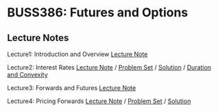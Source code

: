 # BUSS386: Futures and Options


## Lecture Notes
 

Lecture1: Introduction and Overview
[Lecture Note](https://raw.githack.com/chung-jiwoong/BUSS386-Slides/refs/heads/main/chapter_intro/chapter_intro.html) 
    
    
Lecture2: Interest Rates
[Lecture Note](https://raw.githack.com/chung-jiwoong/BUSS386-Slides/refs/heads/main/chapter_interest/chapter_interest.html) / 
[Problem Set](https://raw.githack.com/chung-jiwoong/BUSS386-Slides/refs/heads/main/problem_interest/problem_interest.html) / 
[Solution](https://raw.githack.com/chung-jiwoong/BUSS386-Slides/refs/heads/main/solution_interest/solution_interest.html) / 
[Duration and Convexity](https://github.com/chung-jiwoong/BUSS386-Slides/blob/main/chapter_intro/data/Duration_Convexity2.xlsx)


Lecture3: Forwards and Futures
[Lecture Note](https://raw.githack.com/chung-jiwoong/BUSS386-Slides/refs/heads/main/chapter_forwards/chapter_forwards.html) 


Lecture4: Pricing Forwards
[Lecture Note](https://raw.githack.com/chung-jiwoong/BUSS386-Slides/refs/heads/main/chapter_pricing_forwards/chapter_pricing_forwards.html) / 
[Problem Set](https://raw.githack.com/chung-jiwoong/BUSS386-Slides/refs/heads/main/problem_pricing_forwards/problem_pricing_forwards.html) / 
[Solution](https://raw.githack.com/chung-jiwoong/BUSS386-Slides/refs/heads/main/solution_pricing_forwards/solution_pricing_forwards.html)




